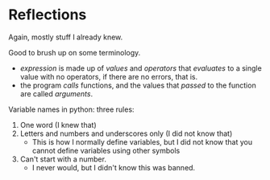 # Reflections

Again, mostly stuff I already knew.

Good to brush up on some terminology.
- *expression* is made up of *values* and *operators* that *evaluates* to a single value with no operators, if there are no errors, that is.
- the program *calls* functions, and the values that *passed* to the function are called *arguments*.

Variable names in python: three rules:
1. One word (I knew that)
2. Letters and numbers and underscores only (I did not know that)
    - This is how I normally define variables, but I did not know that you cannot define variables using other symbols
3. Can't start with a number.
    - I never would, but I didn't know this was banned.
